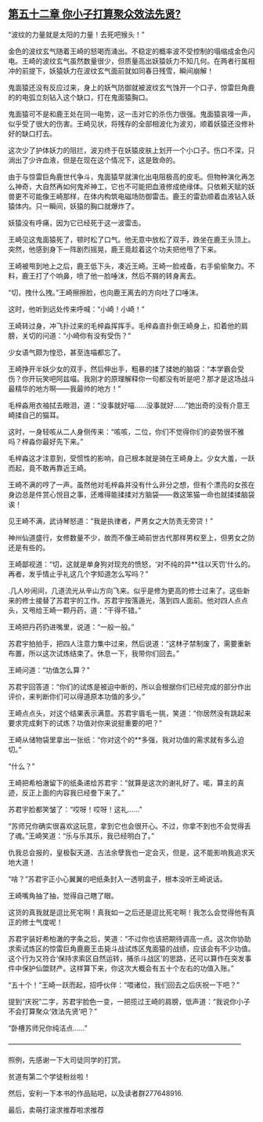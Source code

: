 ## [第五十二章 你小子打算聚众效法先贤?](https://www.xxbiquge.com/11_11207/5463475.html)


  “波纹的力量就是太阳的力量！去死吧猴头！”

  金色的波纹玄气随着王崎的怒喝而涌出。不稳定的概率波不受控制的塌缩成金色闪电。王崎的波纹玄气虽然数量很少，但质量高出妖猿妖力不知几何。在两者行属相冲的前提下，妖猿妖力在波纹玄气面前就如同春日残雪，瞬间崩解！

  鬼面猿还没有反应过来，身上的妖气防御就被波纹玄气蚀开一个口子，惊雷巨角鹿的的电弧立刻钻入这个缺口，打在鬼面猿胸口。

  鬼面猿可不是和鹿王处在同一电势，这一击对它的杀伤力很强。鬼面猿哀嚎一声，似乎受了很大的伤害。王崎见状，将残存的全部相波化为波刃，顺着妖猿还没修补好的缺口打去。

  这次少了护体妖力的阻拦，波刃终于在妖猿皮肤上划开一个小口子。伤口不深，只淌出了少许血液，但是在现在这个情况下，这是致命的。

  由于与惊雷巨角鹿世代争斗，鬼面猿早就演化出电阻极高的皮毛。但物种演化再怎么神奇，大自然再如何鬼斧神工，它也不可能把血液修成绝缘体。只依赖天赋的妖兽更不可能像王崎那样，在体内构筑电磁场防御雷击。鹿王的雷劲顺着血液钻入妖猿体内。只一瞬间，妖猿的胸口就爆炸了。

  妖猿没有呼痛，因为它已经死于这一波雷击。

  王崎见这鬼面猿死了，顿时松了口气。他无意中放松了双手，跌坐在鹿王头顶上。突然，他感到身下一阵剧烈摇晃，鹿王竟趁着这个功夫把他甩了下来。

  王崎被甩到地上之后，鹿王低下头，凑近王崎。王崎一脸戒备，右手偷偷聚力。不料，鹿王打了个响鼻，喷了他一脸唾沫，然后不屑的转身离去。

  “切，拽什么拽。”王崎擦擦脸，也向鹿王离去的方向吐了口唾沫。

  这时，他听到远处传来呼喊：“小崎！小崎！”

  王崎转过身，冲飞扑过来的毛梓淼挥挥手。毛梓淼直扑倒王崎身上，扣着他的肩膀，关切的问道：“小崎你有没有受伤？”

  少女语气颇为惶恐，甚至连喵都忘了。

  王崎挣开半妖少女的双手，然后伸出手，粗暴的揉了揉她的脑袋：“本学霸会受伤？你开玩笑吧阿兹喵。我刚才的原理解释你一句都没有听是吧？那才是这场战斗最精华的地方啊——我最帅的地方！”

  毛梓淼用衣袖拭去眼泪，道：“没事就好喵……没事就好……”她出奇的没有介意王崎揉自己的猫耳。

  这时，一身轻咳从二人身侧传来：“咳咳，二位，你们不觉得你们的姿势很不雅吗？梓淼你最好先下来。”

  毛梓淼这才注意到，受惯性的影响，自己根本就是骑在王崎身上。少女大羞，一跃而起，竟不敢再靠近王崎。

  王崎不满的哼了一声。虽然他对毛梓淼并没有什么非分之想，但有个漂亮的女孩在身边总是件赏心悦目之事，还难得能揉揉对方脑袋——救这笨猫一命也就揉揉脑袋诶！

  见王崎不满，武诗琴怒道：“我是执律者，严男女之大防责无旁贷！”

  神州仙道盛行，女修数量不少，故而不像王崎前世古代那样男权至上，但男女之防还是有些的。

  王崎鄙视道：“切，这就是单身狗对现充的愤怒，‘对不纯的异**往以天罚’什么的。再者，发乎情止乎礼这几个字知道怎么写吗？”

  .几人吵闹间，几道流光从辛山方向飞来。似乎是修为更高的修士过来了。这些新来的修士接替了苏君宇的工作。苏君宇按落遁光，落到四人面前。他对四人点点头，又甩给王崎一颗丹药，道：“干得不错。”

  王崎把丹药扔进嘴里，说道：“一般一般。”

  苏君宇拍拍手，把四人注意力集中过来，然后说道：“这林子禁制废了，需要重新布置，所以这次试炼结束了。休息一下，我带你们回去。”

  王崎问道：“功值怎么算？”

  苏君宇回答道：“你们的试炼是被迫中断的，所以会根据你们已经完成的部分作出评价，来判断你们可以得道原本功值的多少。”

  王崎点点头，对这个结果表示满意。苏君宇眉毛一挑，笑道：“你居然没有跳起来要求完成剩下的试炼？功值对你来说挺重要的吧？”

  王崎从储物袋里拿出一张纸：“你对这个的**多强，我对功值的需求就有多么迫切。”

  “什么？”

  王崎把希柏澈留下的纸条递给苏君宇：“就算是这次的谢礼好了。喏，算主的真迹，反正上面的内容我已经誊下来了。”

  苏君宇脸都笑皱了：“哎呀！哎呀！这礼……”

  “苏师兄你确实很喜欢这玩意，拿到它也会很开心。不过，你拿不到也不会觉得丢了魂。”王崎笑道：“乐与乐其乐，我已经明白了。”

  仇我总会报的，皇极裂天道、古法余孽我也一定会灭，但是，这不能影响我追求天地大道！

  “啥？”苏君宇正小心翼翼的吧纸条封入一透明盒子，根本没听王崎说话。

  王崎嘴角抽了抽，觉得自己瞎了眼。

  这货的真我就是逗比死宅啊！真我如一之后还是逗比死宅啊！我怎么会觉得他有真正的修士气度呢！

  苏君宇装好希柏澈的字条之后，笑道：“不过你也该把期待调高一点。这次你协助求索试炼区的惊雷巨角鹿鹿王击毙斗战试炼区鬼面猿的战绩，应该会有不少功值。这个行为又符合‘保持求索区自然运转，捕杀斗战区’的思路，还可以算作在突发事件中保护仙盟财产。这样算下来，你这次大概会有五十个左右的功值入账。”

  “五十个！”王崎一跃而起，招呼伙伴：“喂诸位，我们回去之后庆祝一下吧？”

  提到“庆祝”二字，苏君宇脸色一变，一把揽过王崎的肩膀，低声道：“我说你小子不会打算聚众‘效法先贤’吧？”

  “卧槽苏师兄你纯洁点……”

  ——————————————————————————————————

  照例，先感谢一下大司徒同学的打赏。

  贫道有第二个学徒粉丝啦！

  然后，安利一下本书的作品贴吧，以及读者群277648916.

  最后，卖萌打滚求推荐啦求推荐
